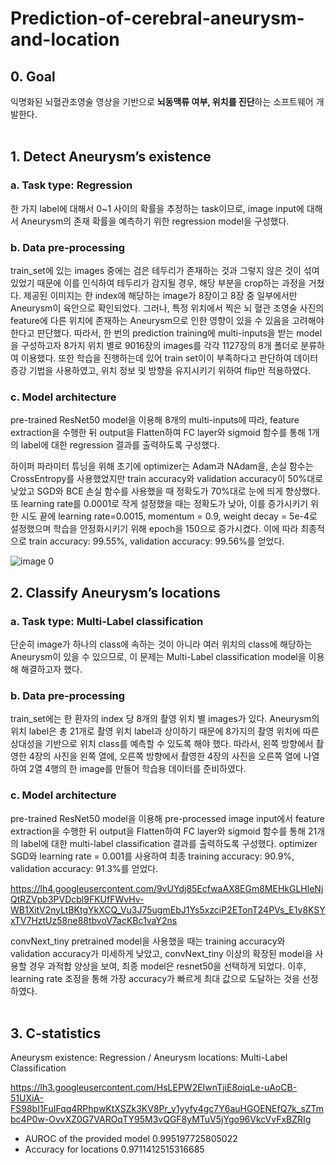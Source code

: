 # Prediction-of-cerebral-aneurysm-and-location

## 0. Goal
익명화된 뇌혈관조영술 영상을 기반으로 **뇌동맥류 여부, 위치를 진단**하는 소프트웨어 개발한다.  
<br/>

## 1. Detect Aneurysm’s existence

### a. Task type: Regression

한 가지 label에 대해서 0~1 사이의 확률을 추정하는 task이므로, image input에 대해서 Aneurysm의 존재 확률을 예측하기 위한 regression model을 구성했다.

### b. Data pre-processing

train_set에 있는 images 중에는 검은 테두리가 존재하는 것과 그렇지 않은 것이 섞여있었기 때문에 이를 인식하여 테두리가 감지될 경우, 해당 부분을 crop하는 과정을 거쳤다. 제공된 이미지는 한 index에 해당하는 image가 8장이고 8장 중 일부에서만 Aneurysm이 육안으로 확인되었다. 그러나, 특정 위치에서 찍은 뇌 혈관 조영술 사진의 feature에 다른 위치에 존재하는 Aneurysm으로 인한 영향이 있을 수 있음을 고려해야한다고 판단했다. 따라서, 한 번의 prediction training에 multi-inputs을 받는 model을 구성하고자 8가지 위치 별로 9016장의 images를 각각 1127장의 8개 폴더로 분류하여 이용했다. 또한 학습을 진행하는데 있어 train set이이 부족하다고 판단하여 데이터 증강 기법을 사용하였고, 위치 정보 및 방향을 유지시키기 위하여 flip만 적용하였다.

### c. Model architecture

pre-trained ResNet50 model을 이용해 8개의 multi-inputs에 따라, feature extraction을 수행한 뒤 output을 Flatten하여 FC layer와 sigmoid 함수를 통해 1개의 label에 대한 regression 결과를 출력하도록 구성했다.

하이퍼 파라미터 튜닝을 위해 초기에 optimizer는 Adam과 NAdam을, 손실 함수는 CrossEntropy를 사용했었지만 train accuracy와 validation accuracy이 50%대로 낮았고 SGD와 BCE 손실 함수를 사용했을 때 정확도가 70%대로 눈에 띄게 향상했다. 또 learning rate를 0.0001로 작게 설정했을 때는 정확도가 낮아, 이를 증가시키기 위한 시도 끝에 learning rate=0.0015, momentum = 0.9, weight decay = 5e-4로 설정했으며 학습을 안정화시키기 위해 epoch을 150으로 증가시켰다. 이에 따라 최종적으로 train accuracy: 99.55%, validation accuracy: 99.56%를 얻었다.

![image 0](https://github.com/hanajibsa/Prediction-of-cerebral-aneurysm-and-location/assets/115071643/2f7ad2fb-922a-4235-8348-c3624223581b)
<br/>

## 2. Classify Aneurysm’s locations

### a. Task type: Multi-Label classification

단순히 image가 하나의 class에 속하는 것이 아니라 여러 위치의 class에 해당하는 Aneurysm이 있을 수 있으므로, 이 문제는 Multi-Label classification model을 이용해 해결하고자 했다.

### b. Data pre-processing

train_set에는 한 환자의 index 당 8개의 촬영 위치 별 images가 있다. Aneurysm의 위치 label은 총 21개로 촬영 위치 label과 상이하기 때문에 8가지의 촬영 위치에 따른 상대성을 기반으로 위치 class를 예측할 수 있도록 해야 했다. 따라서, 왼쪽 방향에서 촬영한 4장의 사진을 왼쪽 열에, 오른쪽 방향에서 촬영한 4장의 사진을 오른쪽 열에 나열하여 2열 4행의 한 image를 만들어 학습용 데이터를 준비하였다.

### c. Model architecture

pre-trained ResNet50 model을 이용해 pre-processed image input에서 feature extraction을 수행한 뒤 output을 Flatten하여 FC layer와 sigmoid 함수를 통해 21개의 label에 대한 multi-label classification 결과를 출력하도록 구성했다. optimizer SGD와 learning rate = 0.001를 사용하여 최종 training accuracy: 90.9%, validation accuracy: 91.3%를 얻었다.

https://lh4.googleusercontent.com/9vUYdj85EcfwaAX8EGm8MEHkGLHleNjQtRZVpb3PVDcbl9FKUfFWvHv-WB1XitV2nyLtBKtgYkXCQ_Vu3J75ugmEbJ1Ys5xzciP2ETonT24PVs_E1y8KSYxTV7HztUz58ne88tbvoV7acKBc1vaY2ns

convNext_tiny pretrained model을 사용했을 때는 training accuracy와 validation accuracy가 미세하게 낮았고, convNext_tiny 이상의 확장된 model을 사용할 경우 과적합 양상을 보여, 최종 model은 resnet50을 선택하게 되었다. 이후, learning rate 조정을 통해 가장 accuracy가 빠르게 최대 값으로 도달하는 것을 선정하였다.  
<br/>

## 3. C-statistics

Aneurysm existence: Regression / Aneurysm locations: Multi-Label Classification

https://lh3.googleusercontent.com/HsLEPW2EIwnTjiE8oiqLe-uAoCB-51UXiA-FS98bI1FuIFqq4RPhpwKtXSZk3KV8Pr_y1yyfy4gc7Y6auHGOENEfQ7k_sZTmbc4P0w-OvvXZ0G7VAROqTY95M3vQGF8yMTuV5jYgo96VkcVvFxBZRIg

- AUROC of the provided model 0.995197725805022
- Accuracy for locations 0.9711412515316685
